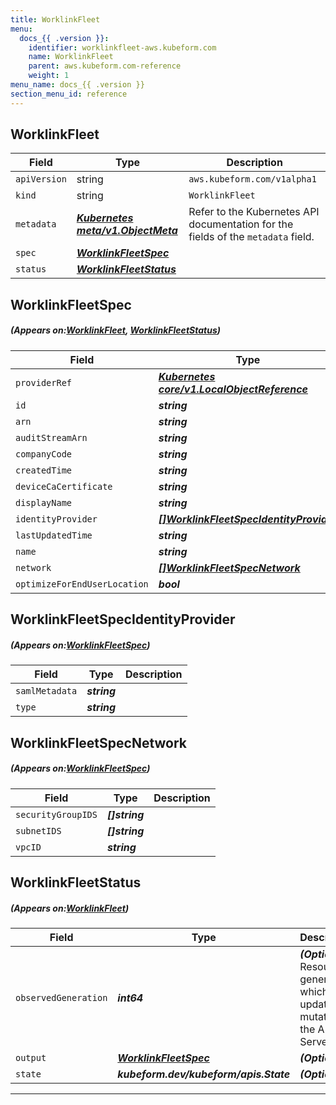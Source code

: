 ```yaml
---
title: WorklinkFleet
menu:
  docs_{{ .version }}:
    identifier: worklinkfleet-aws.kubeform.com
    name: WorklinkFleet
    parent: aws.kubeform.com-reference
    weight: 1
menu_name: docs_{{ .version }}
section_menu_id: reference
---
```


## WorklinkFleet
| Field | Type | Description |
| ------ | ----- | ----------- |
| `apiVersion` | string | `aws.kubeform.com/v1alpha1` |
|    `kind` | string | `WorklinkFleet` |
| `metadata` | ***[Kubernetes meta/v1.ObjectMeta](https://kubernetes.io/docs/reference/generated/kubernetes-api/v1.13/#objectmeta-v1-meta)***|Refer to the Kubernetes API documentation for the fields of the `metadata` field.|
| `spec` | ***[WorklinkFleetSpec](#WorklinkFleetSpec)***||
| `status` | ***[WorklinkFleetStatus](#WorklinkFleetStatus)***||
## WorklinkFleetSpec
##### (Appears on:[WorklinkFleet](#WorklinkFleet), [WorklinkFleetStatus](#WorklinkFleetStatus))
| Field | Type | Description |
| ------ | ----- | ----------- |
| `providerRef` | ***[Kubernetes core/v1.LocalObjectReference](https://kubernetes.io/docs/reference/generated/kubernetes-api/v1.13/#localobjectreference-v1-core)***||
| `id` | ***string***||
| `arn` | ***string***| ***(Optional)*** |
| `auditStreamArn` | ***string***| ***(Optional)*** |
| `companyCode` | ***string***| ***(Optional)*** |
| `createdTime` | ***string***| ***(Optional)*** |
| `deviceCaCertificate` | ***string***| ***(Optional)*** |
| `displayName` | ***string***| ***(Optional)*** |
| `identityProvider` | ***[[]WorklinkFleetSpecIdentityProvider](#WorklinkFleetSpecIdentityProvider)***| ***(Optional)*** |
| `lastUpdatedTime` | ***string***| ***(Optional)*** |
| `name` | ***string***||
| `network` | ***[[]WorklinkFleetSpecNetwork](#WorklinkFleetSpecNetwork)***| ***(Optional)*** |
| `optimizeForEndUserLocation` | ***bool***| ***(Optional)*** |
## WorklinkFleetSpecIdentityProvider
##### (Appears on:[WorklinkFleetSpec](#WorklinkFleetSpec))
| Field | Type | Description |
| ------ | ----- | ----------- |
| `samlMetadata` | ***string***||
| `type` | ***string***||
## WorklinkFleetSpecNetwork
##### (Appears on:[WorklinkFleetSpec](#WorklinkFleetSpec))
| Field | Type | Description |
| ------ | ----- | ----------- |
| `securityGroupIDS` | ***[]string***||
| `subnetIDS` | ***[]string***||
| `vpcID` | ***string***||
## WorklinkFleetStatus
##### (Appears on:[WorklinkFleet](#WorklinkFleet))
| Field | Type | Description |
| ------ | ----- | ----------- |
| `observedGeneration` | ***int64***| ***(Optional)*** Resource generation, which is updated on mutation by the API Server.|
| `output` | ***[WorklinkFleetSpec](#WorklinkFleetSpec)***| ***(Optional)*** |
| `state` | ***kubeform.dev/kubeform/apis.State***| ***(Optional)*** |
---

